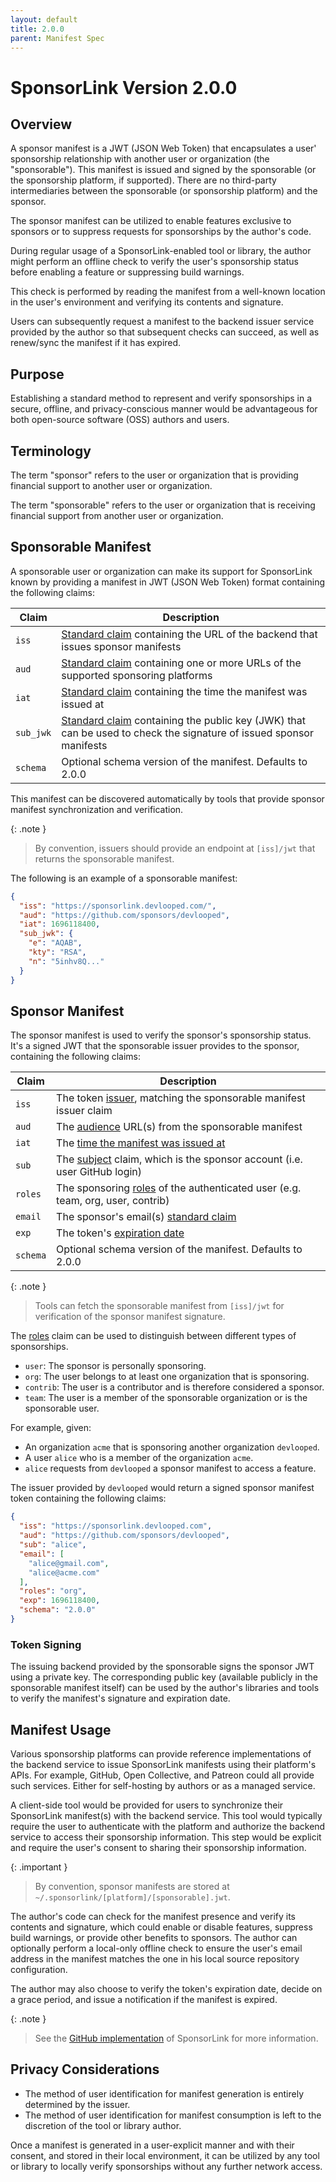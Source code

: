 ```yaml
---
layout: default
title: 2.0.0
parent: Manifest Spec
---
```

<!-- #content -->
# SponsorLink Version 2.0.0

## Overview

A sponsor manifest is a JWT (JSON Web Token) that encapsulates a user' sponsorship relationship 
with another user or organization (the "sponsorable"). This manifest is issued and signed by the 
sponsorable (or the sponsorship platform, if supported). There are no third-party intermediaries 
between the sponsorable (or sponsorship platform) and the sponsor.

The sponsor manifest can be utilized to enable features exclusive to sponsors or to suppress requests 
for sponsorships by the author's code.

During regular usage of a SponsorLink-enabled tool or library, the author might perform an offline 
check to verify the user's sponsorship status before enabling a feature or suppressing build warnings.

This check is performed by reading the manifest from a well-known location in the user's environment 
and verifying its contents and signature.

Users can subsequently request a manifest to the backend issuer service provided by the author so 
that subsequent checks can succeed, as well as renew/sync the manifest if it has expired.

## Purpose

Establishing a standard method to represent and verify sponsorships in a secure, offline, and 
privacy-conscious manner would be advantageous for both open-source software (OSS) authors and users.

## Terminology

The term "sponsor" refers to the user or organization that is providing financial support 
to another user or organization.

The term "sponsorable" refers to the user or organization that is receiving financial 
support from another user or organization.

## Sponsorable Manifest

A sponsorable user or organization can make its support for SponsorLink known by providing 
a manifest in JWT (JSON Web Token) format containing the following claims:

| Claim       | Description |
| ----------- | ----------- |
| `iss`       | [Standard claim](https://www.rfc-editor.org/rfc/rfc7519#section-4.1.1) containing the URL of the backend that issues sponsor manifests |
| `aud`       | [Standard claim](https://www.rfc-editor.org/rfc/rfc7519#section-4.1.3) containing one or more URLs of the supported sponsoring platforms |
| `iat`       | [Standard claim](https://www.rfc-editor.org/rfc/rfc7519#section-4.1.6) containing the time the manifest was issued at |
| `sub_jwk`   | [Standard claim](https://openid.net/specs/openid-connect-core-1_0.html#SelfIssuedResponse) containing the public key (JWK) that can be used to check the signature of issued sponsor manifests |
| `schema`    | Optional schema version of the manifest. Defaults to 2.0.0 |

This manifest can be discovered automatically by tools that provide sponsor manifest synchronization 
and verification.

{: .note }
> By convention, issuers should provide an endpoint at `[iss]/jwt` that returns the sponsorable manifest.

The following is an example of a sponsorable manifest:

```json
{
  "iss": "https://sponsorlink.devlooped.com/",
  "aud": "https://github.com/sponsors/devlooped",
  "iat": 1696118400,
  "sub_jwk": {
    "e": "AQAB",
    "kty": "RSA",
    "n": "5inhv8Q..."
  }
}
```

## Sponsor Manifest

The sponsor manifest is used to verify the sponsor's sponsorship status. It's a signed JWT 
that the sponsorable issuer provides to the sponsor, containing the following claims:

| Claim       | Description |
| ----------- | ----------- |
| `iss`       | The token [issuer](https://www.rfc-editor.org/rfc/rfc7519#section-4.1.1), matching the sponsorable manifest issuer claim |
| `aud`       | The [audience](https://www.rfc-editor.org/rfc/rfc7519#section-4.1.3) URL(s) from the sponsorable manifest |
| `iat`       | The [time the manifest was issued at](https://www.rfc-editor.org/rfc/rfc7519#section-4.1.6) |
| `sub`       | The [subject](https://www.rfc-editor.org/rfc/rfc7519#section-4.1.2) claim, which is the sponsor account (i.e. user GitHub login) |
| `roles`     | The sponsoring [roles](https://www.rfc-editor.org/rfc/rfc9068.html#section-7.2.1.1) of the authenticated user (e.g. team, org, user, contrib) |
| `email`     | The sponsor's email(s) [standard claim](https://openid.net/specs/openid-connect-core-1_0.html#StandardClaims) |
| `exp`       | The token's [expiration date](https://www.rfc-editor.org/rfc/rfc7519.html#section-4.1.4) |
| `schema`    | Optional schema version of the manifest. Defaults to 2.0.0 |

{: .note }
> Tools can fetch the sponsorable manifest from `[iss]/jwt` for verification of the sponsor manifest signature.

The [roles](https://www.rfc-editor.org/rfc/rfc9068.html#section-7.2.1.1) claim can be used to distinguish 
between different types of sponsorships. 

* `user`: The sponsor is personally sponsoring.
* `org`: The user belongs to at least one organization that is sponsoring.
* `contrib`: The user is a contributor and is therefore considered a sponsor.
* `team`: The user is a member of the sponsorable organization or is the sponsorable user.

For example, given:

- An organization `acme` that is sponsoring another organization `devlooped`.
- A user `alice` who is a member of the organization `acme`.
- `alice` requests from `devlooped` a sponsor manifest to access a feature.

The issuer provided by `devlooped` would return a signed sponsor manifest token containing the following claims:

```json
{
  "iss": "https://sponsorlink.devlooped.com",
  "aud": "https://github.com/sponsors/devlooped",
  "sub": "alice",
  "email": [
    "alice@gmail.com",
    "alice@acme.com"
  ],
  "roles": "org",
  "exp": 1696118400,
  "schema": "2.0.0"
}
```

### Token Signing

The issuing backend provided by the sponsorable signs the sponsor JWT using a private key. The 
corresponding public key (available publicly in the sponsorable manifest itself) can be used by 
the author's libraries and tools to verify the manifest's signature and expiration date.

## Manifest Usage

Various sponsorship platforms can provide reference implementations of the backend service to issue
SponsorLink manifests using their platform's APIs. For example, GitHub, Open Collective, and Patreon 
could all provide such services. Either for self-hosting by authors or as a managed service.

A client-side tool would be provided for users to synchronize their SponsorLink manifest(s) with the
backend service. This tool would typically require the user to authenticate with the platform and 
authorize the backend service to access their sponsorship information. This step would be explicit 
and require the user's consent to sharing their sponsorship information.

{: .important }
> By convention, sponsor manifests are stored at `~/.sponsorlink/[platform]/[sponsorable].jwt`.

The author's code can check for the manifest presence and verify its contents and signature, which 
could enable or disable features, suppress build warnings, or provide other benefits to sponsors.
The author can optionally perform a local-only offline check to ensure the user's email address 
in the manifest matches the one in his local source repository configuration. 

The author may also choose to verify the token's expiration date, decide on a grace period, and 
issue a notification if the manifest is expired.

{: .note }
> See the [GitHub implementation](../github/index.md) of SponsorLink for more information.

## Privacy Considerations

* The method of user identification for manifest generation is entirely determined by the issuer.
* The method of user identification for manifest consumption is left to the discretion of the tool 
  or library author. 
  
Once a manifest is generated in a user-explicit manner and with their consent, and stored in their 
local environment, it can be utilized by any tool or library to locally verify sponsorships without 
any further network access.